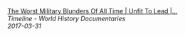 <!--2024-07-21 00:18:13-->
<div class="yb">
  <a class="nodecor" href="/index.html?istoriya/the_worst_military_blunders_of_all_time_unfit_to_lead_timeline">
    <img class="preview" data-videoid="ThSJKXyTLog" src="https://i.ytimg.com/vi/ThSJKXyTLog/hqdefault.jpg" align="middle" alt="">
  </a>
  <div class="inlbl text">
    <a class="nodecor" href="/index.html?istoriya/the_worst_military_blunders_of_all_time_unfit_to_lead_timeline">The Worst Military Blunders Of All Time | Unfit To Lead |...</a><br>
    <i class="smaller2">Timeline - World History Documentaries</i><br>
    <i class="smaller3">2017-03-31</i>
  </div>
</div>

